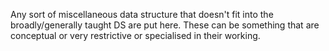 Any sort of miscellaneous data structure that doesn't fit into the broadly/generally taught DS are put here. These can be something that are conceptual or very restrictive or specialised in their working.
